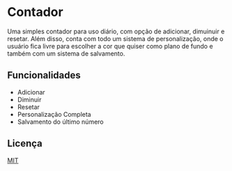 
# Contador

Uma simples contador para uso diário, com opção de adicionar, dimuinuir e resetar. Além disso, conta com todo um sistema de personalização, onde o usuário fica livre para escolher a cor que quiser como plano de fundo e também com um sistema de salvamento.


## Funcionalidades

- Adicionar
- Diminuir
- Resetar
- Personalização Completa
- Salvamento do último número


## Licença

[MIT](https://github.com/PedroTechJF/Contador/blob/main/LICENSE)

